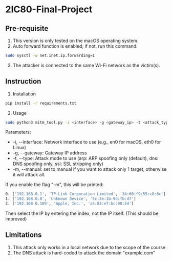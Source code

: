 # 2IC80-Final-Project

## Pre-requisite
1. This version is only tested on the macOS operating system.
2. Auto forward function is enabled; if not, run this command:
```bash
sudo sysctl -w net.inet.ip.forwarding=1 
```
3. The attacker is connected to the same Wi-Fi network as the victim(s).

## Instruction
1. Installation
```bash
pip install -r requirements.txt
```

2. Usage
```bash
sudo python3 mitm_tool.py -i <interface> -g <gateway_ip> -t <attack_type> -m <manual>
```
Parameters:
- -i, --interface: Network interface to use (e.g., en0 for macOS, eth0 for Linux)
- -g, --gateway: Gateway IP address
- -t, --type: Attack mode to use (arp: ARP spoofing only (default), dns: DNS spoofing only, ssl: SSL stripping only)
- -m, --manual: set to manual if you want to attack only 1 target, otherwise it will attack all.

If you enable the flag "-m", this will be printed:
```bash
0. ['192.168.0.1', 'TP-Link Corporation Limited', '34:60:f9:55:c8:6c'] !!This is a router
1. ['192.168.0.8', 'Unknown Device', '5c:3e:1b:9d:fb:d7']
2. ['192.168.0.189', 'Apple, Inc.', 'a4:83:e7:bc:08:54']
```
Then select the IP by entering the index, not the IP itself. (This should be improved)

## Limitations
1. This attack only works in a local network due to the scope of the course
2. The DNS attack is hard-coded to attack the domain "example.com"

